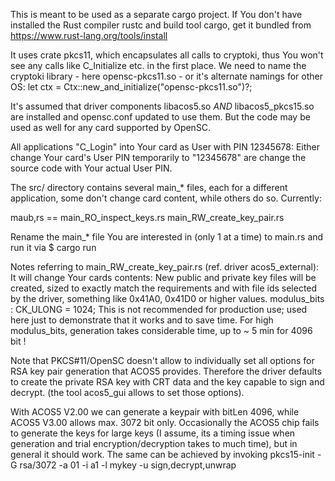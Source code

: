 This is meant to be used as a separate cargo project.
If You don't have installed the Rust compiler rustc and build tool cargo, get it bundled from
https://www.rust-lang.org/tools/install

It uses crate pkcs11, which encapsulates all calls to cryptoki, thus You won't see any calls like C_Initialize etc.
in the first place.
We need to name the cryptoki library - here opensc-pkcs11.so - or it's alternate namings for other OS: 
let ctx = Ctx::new_and_initialize("opensc-pkcs11.so")?;

It's assumed that driver components libacos5.so *AND* libacos5_pkcs15.so are installed and opensc.conf updated to use them.
But the code may be used as well for any card supported by OpenSC.

All applications "C_Login" into Your card as User with PIN 12345678:
Either change Your card's User PIN temporarily to "12345678" are change the source code with Your actual User PIN.


The src/ directory contains several main_* files, each for a different application, some don't change card content,
while others do so. Currently:

maub,rs == main_RO_inspect_keys.rs
main_RW_create_key_pair.rs

Rename the main_* file You are interested in (only 1 at a time) to main.rs and run it via
$ cargo run

Notes referring to  main_RW_create_key_pair.rs (ref. driver acos5_external):
It will change Your cards contents:
New public and private key files will be created, sized to exactly match the requirements and with file ids selected 
by the driver, something like 0x41A0, 0x41D0 or higher values.
modulus_bits : CK_ULONG = 1024; This is not recommended for production use; used here just to demonstrate that it works
and to save time. For high modulus_bits, generation takes considerable time, up to ~ 5 min for 4096 bit !

Note that PKCS#11/OpenSC doesn't allow to individually set all options for RSA key pair generation that ACOS5 provides.
Therefore the driver defaults to create the private RSA key with CRT data and the key capable to sign and decrypt.
(the tool acos5_gui allows to set those options).

With ACOS5 V2.00 we can generate a keypair with bitLen 4096, while ACOS5 V3.00 allows max. 3072 bit only.
Occasionally the ACOS5 chip fails to generate the keys for large keys (I assume, its a timing issue when generation and
trial encryption/decryption takes to much time), but in general it should work.
The same can be achieved by invoking    pkcs15-init -G rsa/3072 -a 01 -i a1 -l mykey -u sign,decrypt,unwrap
